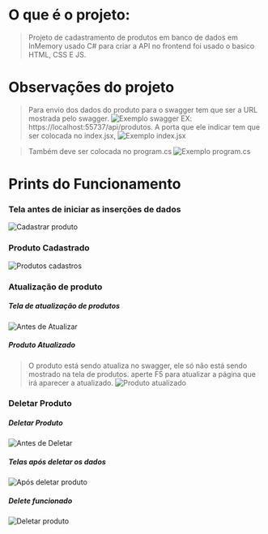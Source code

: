# O que é o projeto:
> Projeto de cadastramento de produtos em banco de dados em InMemory usado C# para criar a API no frontend foi usado o basico HTML, CSS E JS.
# Observações do projeto
> Para envio dos dados do produto para o swagger tem que ser a URL mostrada pelo swagger.
> ![Exemplo swagger](https://github.com/user-attachments/assets/19c703ee-d8ae-4322-ad42-34c343483b0d)
> EX: https://localhost:55737/api/produtos.
> A porta que ele indicar tem que ser colocada no index.jsx,
![Exemplo index.jsx](https://github.com/user-attachments/assets/60b659a4-7c62-491d-a881-986433dbf973)

> Também deve ser colocada no program.cs
![Exemplo program.cs](https://github.com/user-attachments/assets/82c98cc3-e589-4413-ac93-efa4d85c5a91)

# Prints do Funcionamento
### Tela antes de iniciar as inserções de dados
![Cadastrar produto](https://github.com/user-attachments/assets/afbd5f18-fdaf-41bf-bd7a-df6863c25e41)
### Produto Cadastrado
![Produtos cadastros](https://github.com/user-attachments/assets/0422ad83-f02b-4427-b027-6e9353738e46)

### Atualização de produto
##### Tela de atualização de produtos
![Antes de Atualizar](https://github.com/user-attachments/assets/9e355bf1-f86f-406d-8a68-adf1699ea261)
##### Produto Atualizado
> O produto está sendo atualiza no swagger, ele só não está sendo mostrado na tela de produtos. aperte F5 para atualizar a página que irá aparecer a atualizado.
![Produto atualizado](https://github.com/user-attachments/assets/247f5e4f-35e3-4d97-8481-f5a2ca323e83)

### Deletar Produto
##### Deletar Produto
![Antes de Deletar](https://github.com/user-attachments/assets/743aa20c-1822-434a-bb2b-30010cec73bd)
##### Telas após deletar os dados
![Após deletar produto](https://github.com/user-attachments/assets/85ec8dcd-391d-4216-a88d-6404a63abb6f)

##### Delete funcionado
![Deletar produto](https://github.com/user-attachments/assets/b765b4fb-3305-48f9-8919-35b1ca427697)

